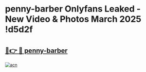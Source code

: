 # penny-barber Onlyfans Leaked - New Video & Photos March 2025 !d5d2f

# <h2><a href="https://t74kms.iuczelnia.edu.pl?title=penny-barber&ref=d5d2f">🔗👉 🔴 penny-barber</a></h2>

[![acn](https://github.com/user-attachments/assets/0f9c940e-d8b0-45ae-aac7-cd30a18b3e1c)](https://t74kms.iuczelnia.edu.pl?title=penny-barber&ref=d5d2f)

